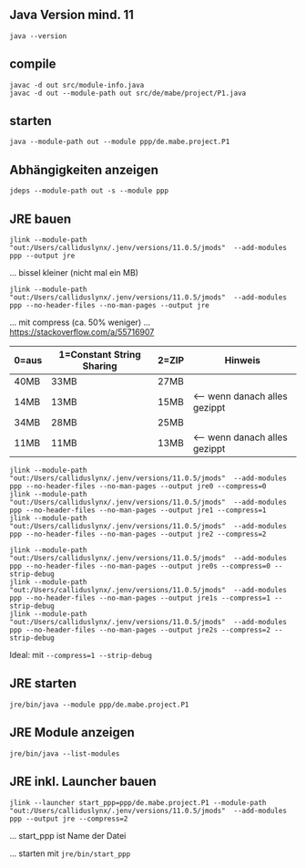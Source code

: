 ## Java Version mind. 11
`java --version`


## compile
```
javac -d out src/module-info.java
javac -d out --module-path out src/de/mabe/project/P1.java
```

## starten
`java --module-path out --module ppp/de.mabe.project.P1`

## Abhängigkeiten anzeigen
`jdeps --module-path out -s --module ppp`



## JRE bauen
`jlink --module-path "out:/Users/calliduslynx/.jenv/versions/11.0.5/jmods"  --add-modules ppp --output jre`

... bissel kleiner (nicht mal ein MB)

`jlink --module-path "out:/Users/calliduslynx/.jenv/versions/11.0.5/jmods"  --add-modules ppp --no-header-files --no-man-pages --output jre`

... mit compress (ca. 50% weniger) ... https://stackoverflow.com/a/55716907

| 0=aus | 1=Constant String Sharing | 2=ZIP | Hinweis |
|-------|---------------------------|-------|---------|
| 40MB  |   33MB                    | 27MB  ||
| 14MB  |   13MB                    | 15MB  | <-- wenn danach alles gezippt|
| 34MB  |   28MB                    | 25MB  ||
| 11MB  |   11MB                    | 13MB  | <-- wenn danach alles gezippt|

```
jlink --module-path "out:/Users/calliduslynx/.jenv/versions/11.0.5/jmods"  --add-modules ppp --no-header-files --no-man-pages --output jre0 --compress=0
jlink --module-path "out:/Users/calliduslynx/.jenv/versions/11.0.5/jmods"  --add-modules ppp --no-header-files --no-man-pages --output jre1 --compress=1
jlink --module-path "out:/Users/calliduslynx/.jenv/versions/11.0.5/jmods"  --add-modules ppp --no-header-files --no-man-pages --output jre2 --compress=2
```

```
jlink --module-path "out:/Users/calliduslynx/.jenv/versions/11.0.5/jmods"  --add-modules ppp --no-header-files --no-man-pages --output jre0s --compress=0 --strip-debug
jlink --module-path "out:/Users/calliduslynx/.jenv/versions/11.0.5/jmods"  --add-modules ppp --no-header-files --no-man-pages --output jre1s --compress=1 --strip-debug
jlink --module-path "out:/Users/calliduslynx/.jenv/versions/11.0.5/jmods"  --add-modules ppp --no-header-files --no-man-pages --output jre2s --compress=2 --strip-debug
```


Ideal: mit ```--compress=1 --strip-debug```



## JRE starten
```jre/bin/java --module ppp/de.mabe.project.P1```

## JRE Module anzeigen
```jre/bin/java --list-modules```


## JRE inkl. Launcher bauen
```jlink --launcher start_ppp=ppp/de.mabe.project.P1 --module-path "out:/Users/calliduslynx/.jenv/versions/11.0.5/jmods"  --add-modules ppp --output jre --compress=2```

... start_ppp ist Name der Datei

... starten mit
```jre/bin/start_ppp```